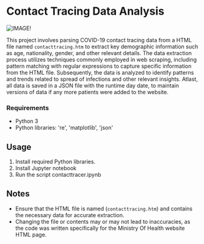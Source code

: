 # Contact Tracing Data Analysis

![IMAGE!](https://github.com/heshamalmosawi/contact-tracing-analysis/assets/151864110/97605133-7888-45bd-8c31-c4298bf6af88)

This project involves parsing COVID-19 contact tracing data from a HTML file named `contacttracing.htm` to extract key demographic information such as age, nationality, gender, and other relevant details. The data extraction process utilizes techniques commonly employed in web scraping, including pattern matching with regular expressions to capture specific information from the HTML file. Subsequently, the data is analyzed to identify patterns and trends related to spread of infections and other relevant insights. Atlast, all data is saved in a JSON file with the runtime day date, to maintain versions of data if any more patients were added to the website.

### Requirements
- Python 3
- Python libraries: 're', 'matplotlib', 'json'

## Usage
1. Install required Python libraries. 
2. Install Jupyter notebook
3. Run the script contacttracer.ipynb

## Notes

- Ensure that the HTML file is named (`contacttracing.htm`) and contains the necessary data for accurate extraction.
- Changing the file or contents may or may not lead to inaccuracies, as the code was written specifically for the Ministry Of Health website HTML page.